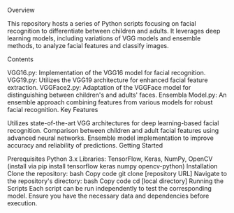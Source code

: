 Overview

This repository hosts a series of Python scripts focusing on facial recognition to differentiate between children and adults. It leverages deep learning models, including variations of VGG models and ensemble methods, to analyze facial features and classify images.

Contents

VGG16.py: Implementation of the VGG16 model for facial recognition.
VGG19.py: Utilizes the VGG19 architecture for enhanced facial feature extraction.
VGGFace2.py: Adaptation of the VGGFace model for distinguishing between children's and adults' faces.
Ensembla Model.py: An ensemble approach combining features from various models for robust facial recognition.
Key Features

Utilizes state-of-the-art VGG architectures for deep learning-based facial recognition.
Comparison between children and adult facial features using advanced neural networks.
Ensemble model implementation to improve accuracy and reliability of predictions.
Getting Started

Prerequisites
Python 3.x
Libraries: TensorFlow, Keras, NumPy, OpenCV (install via pip install tensorflow keras numpy opencv-python)
Installation
Clone the repository:
bash
Copy code
git clone [repository URL]
Navigate to the repository's directory:
bash
Copy code
cd [local directory]
Running the Scripts
Each script can be run independently to test the corresponding model. Ensure you have the necessary data and dependencies before execution.

